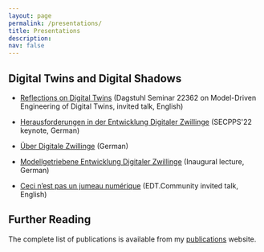 ```yaml
---
layout: page
permalink: /presentations/
title: Presentations
description: 
nav: false
---
```


## Digital Twins and Digital Shadows

- [Reflections on Digital Twins](https://github.com/awortmann/awortmann.github.io/raw/master/downloads/presentations/22.09.04.Dagstuhl.Reflections_on_Digital_Twins.pdf) (Dagstuhl Seminar 22362 on Model-Driven Engineering of Digital Twins, invited talk, English)

- [Herausforderungen in der Entwicklung Digitaler Zwillinge](https://github.com/awortmann/awortmann.github.io/raw/master/downloads/presentations/22.06.01.SECPPS.Herausforderungen.pdf) (SECPPS'22 keynote, German)

- [Über Digitale Zwillinge](https://github.com/awortmann/awortmann.github.io/raw/master/downloads/presentations/22.05.18.Ueber_Digitale_Zwillinge.pdf) (German)

- [Modellgetriebene Entwicklung Digitaler Zwillinge](https://github.com/awortmann/awortmann.github.io/raw/master/downloads/presentations/22.05.30.Modellgetriebene_Entwicklung_Digitaler_Zwillinge.pdf) (Inaugural lecture, German)

- [Ceci n’est pas un jumeau numérique](https://github.com/awortmann/awortmann.github.io/raw/master/downloads/presentations/22.01.10.EDT_Community_Digital_Twins.pdf) (EDT.Community invited talk, English)

## Further Reading

The complete list of publications is available from my [publications](../publications/) website.
